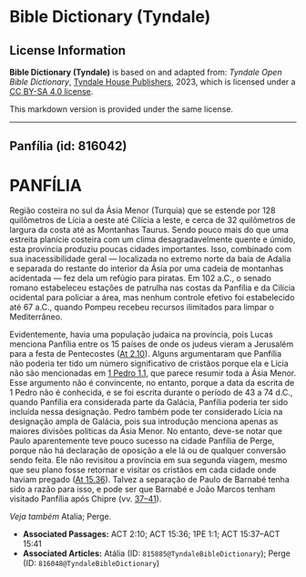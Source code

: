 # Bible Dictionary (Tyndale)

## License Information

**Bible Dictionary (Tyndale)** is based on and adapted from: _Tyndale Open Bible Dictionary_, [Tyndale House Publishers](https://tyndaleopenresources.com/), 2023, which is licensed under a [CC BY-SA 4.0 license](https://creativecommons.org/licenses/by-sa/4.0/legalcode.en).

This markdown version is provided under the same license.



--------------------------------

## Panfília (id: 816042)

PANFÍLIA
========

Região costeira no sul da Ásia Menor (Turquia) que se estende por 128 quilômetros de Lícia a oeste até Cilícia a leste, e cerca de 32 quilômetros de largura da costa até as Montanhas Taurus. Sendo pouco mais do que uma estreita planície costeira com um clima desagradavelmente quente e úmido, esta província produziu poucas cidades importantes. Isso, combinado com sua inacessibilidade geral — localizada no extremo norte da baía de Adalia e separada do restante do interior da Ásia por uma cadeia de montanhas acidentada — fez dela um refúgio para piratas. Em 102 a.C., o senado romano estabeleceu estações de patrulha nas costas da Panfília e da Cilícia ocidental para policiar a área, mas nenhum controle efetivo foi estabelecido até 67 a.C., quando Pompeu recebeu recursos ilimitados para limpar o Mediterrâneo.

Evidentemente, havia uma população judaica na província, pois Lucas menciona Panfília entre os 15 países de onde os judeus vieram a Jerusalém para a festa de Pentecostes ([At 2\.10](https://ref.ly/Acts2:10)). Alguns argumentaram que Panfília não poderia ter tido um número significativo de cristãos porque ela e Lícia não são mencionadas em [1 Pedro 1\.1](https://ref.ly/1Pet1:1), que parece resumir toda a Ásia Menor. Esse argumento não é convincente, no entanto, porque a data da escrita de 1 Pedro não é conhecida, e se foi escrita durante o período de 43 a 74 d.C., quando Panfília era considerada parte da Galácia, Panfília poderia ter sido incluída nessa designação. Pedro também pode ter considerado Lícia na designação ampla de Galácia, pois sua introdução menciona apenas as maiores divisões políticas da Ásia Menor. No entanto, deve\-se notar que Paulo aparentemente teve pouco sucesso na cidade Panfília de Perge, porque não há declaração de oposição a ele lá ou de qualquer conversão sendo feita. Ele não revisitou a província em sua segunda viagem, mesmo que seu plano fosse retornar e visitar os cristãos em cada cidade onde haviam pregado ([At 15\.36](https://ref.ly/Acts15:36)). Talvez a separação de Paulo de Barnabé tenha sido a razão para isso, e pode ser que Barnabé e João Marcos tenham visitado Panfília após Chipre (vv. [37–41](https://ref.ly/Acts15:37-Acts15:41)).

*Veja também* Atalia; Perge.

* **Associated Passages:** ACT 2:10; ACT 15:36; 1PE 1:1; ACT 15:37–ACT 15:41
* **Associated Articles:** Atália (ID: `815885@TyndaleBibleDictionary`); Perge (ID: `816048@TyndaleBibleDictionary`)

